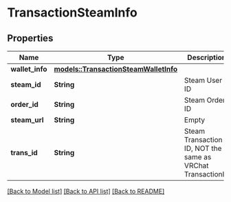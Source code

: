 # TransactionSteamInfo

## Properties

Name | Type | Description | Notes
------------ | ------------- | ------------- | -------------
**wallet_info** | [**models::TransactionSteamWalletInfo**](TransactionSteamWalletInfo.md) |  | 
**steam_id** | **String** | Steam User ID | 
**order_id** | **String** | Steam Order ID | 
**steam_url** | **String** | Empty | 
**trans_id** | **String** | Steam Transaction ID, NOT the same as VRChat TransactionID | 

[[Back to Model list]](../README.md#documentation-for-models) [[Back to API list]](../README.md#documentation-for-api-endpoints) [[Back to README]](../README.md)


